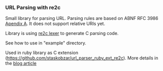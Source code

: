 ### URL Parsing with re2c

Small library for parsing URL. Parsing rules are based on ABNF RFC 3986
[Apendix A](https://tools.ietf.org/html/rfc3986#appendix-A).
It does not support relative URIs yet.

Library is using [re2c lexer](http://re2c.org/) to generate C parsing code.

See how to use in "example" directory.

Used in ruby library as C extension (https://github.com/staskobzar/url_parser_ruby_ext_re2c).
More details in the [blog article](http://staskobzar.blogspot.ca/2016/08/url-parser-ruby-c-extension-binding.html)
